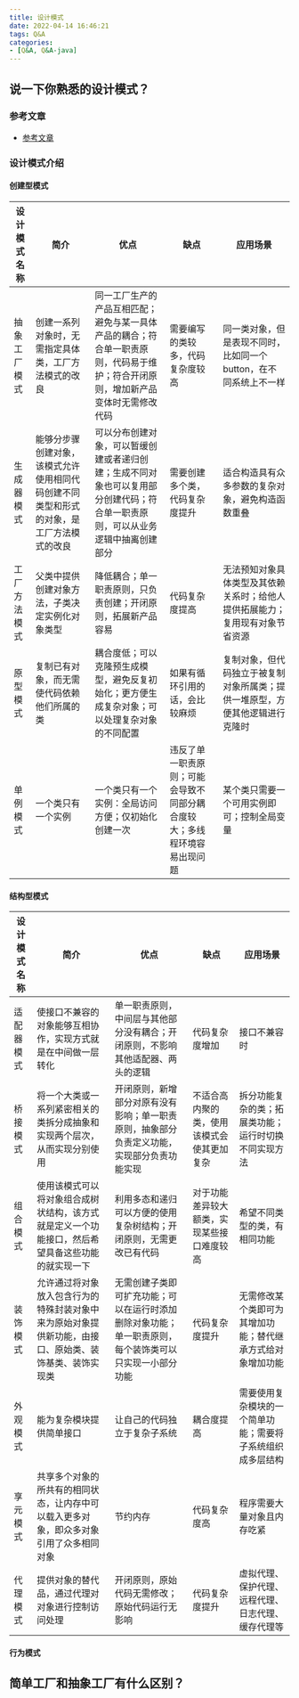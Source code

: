 ```yaml
---
title: 设计模式
date: 2022-04-14 16:46:21
tags: Q&A
categories:
- [Q&A, Q&A-java]
---
```


## 说一下你熟悉的设计模式？
### 参考文章
* [参考文章](https://refactoringguru.cn/design-patterns/java)

### 设计模式介绍
#### 创建型模式
|设计模式名称|简介|优点|缺点|应用场景|
|----|----|---|----|----|
|抽象工厂模式|创建一系列对象时，无需指定具体类，工厂方法模式的改良|同一工厂生产的产品互相匹配；避免与某一具体产品的耦合；符合单一职责原则，代码易于维护；符合开闭原则，增加新产品变体时无需修改代码|需要编写的类较多，代码复杂度较高|同一类对象，但是表现不同时，比如同一个button，在不同系统上不一样|
|生成器模式|能够分步骤创建对象，该模式允许使用相同代码创建不同类型和形式的对象，是工厂方法模式的改良|可以分布创建对象，可以暂缓创建或者递归创建；生成不同对象也可以复用部分创建代码；符合单一职责原则，可以从业务逻辑中抽离创建部分|需要创建多个类，代码复杂度提升|适合构造具有众多参数的复杂对象，避免构造函数重叠|
|工厂方法模式|父类中提供创建对象方法，子类决定实例化对象类型|降低耦合；单一职责原则，只负责创建；开闭原则，拓展新产品容易|代码复杂度提高|无法预知对象具体类型及其依赖关系时；给他人提供拓展能力；复用现有对象节省资源|
|原型模式|复制已有对象，而无需使代码依赖他们所属的类|耦合度低；可以克隆预生成模型，避免反复初始化；更方便生成复杂对象；可以处理复杂对象的不同配置|如果有循环引用的话，会比较麻烦|复制对象，但代码独立于被复制对象所属类；提供一堆原型，方便其他逻辑进行克隆时|
|单例模式|一个类只有一个实例|一个类只有一个实例：全局访问方便；仅初始化创建一次|违反了单一职责原则；可能会导致不同部分耦合度较大；多线程环境容易出现问题|某个类只需要一个可用实例即可；控制全局变量|
#### 结构型模式
|设计模式名称|简介|优点|缺点|应用场景|
|----|----|---|----|----|
|适配器模式|使接口不兼容的对象能够互相协作，实现方式就是在中间做一层转化|单一职责原则，中间层与其他部分没有耦合；开闭原则，不影响其他适配器、两头的逻辑|代码复杂度增加|接口不兼容时|
|桥接模式|将一个大类或一系列紧密相关的类拆分成抽象和实现两个层次，从而实现分别使用|开闭原则，新增部分对原有没有影响；单一职责原则，抽象部分负责定义功能，实现部分负责功能实现|不适合高内聚的类，使用该模式会使其更加复杂|拆分功能复杂的类；拓展类功能；运行时切换不同实现方法|
|组合模式|使用该模式可以将对象组合成树状结构，该方式就是定义一个功能接口，然后希望具备这些功能的就实现一下|利用多态和递归可以方便的使用复杂树结构；开闭原则，无需更改已有代码|对于功能差异较大额类，实现某些接口难度较高|希望不同类型的类，有相同功能|
|装饰模式|允许通过将对象放入包含行为的特殊封装对象中来为原始对象提供新功能，由接口、原始类、装饰基类、装饰实现类|无需创建子类即可扩充功能；可以在运行时添加删除对象功能；单一职责原则，每个装饰类可以只实现一小部分功能|代码复杂度提升|无需修改某个类即可为其增加功能；替代继承方式给对象增加功能|
|外观模式|能为复杂模块提供简单接口|让自己的代码独立于复杂子系统|耦合度提高|需要使用复杂模块的一个简单功能；需要将子系统组织成多层结构|
|享元模式|共享多个对象的所共有的相同状态，让内存中可以载入更多对象，即众多对象引用了众多相同对象|节约内存|代码复杂度高|程序需要大量对象且内存吃紧|
|代理模式|提供对象的替代品，通过代理对对象进行控制访问处理|开闭原则，原始代码无需修改；原始代码运行无影响|代码复杂度提升|虚拟代理、保护代理、远程代理、日志代理、缓存代理等|
#### 行为模式


## 简单工厂和抽象工厂有什么区别？

